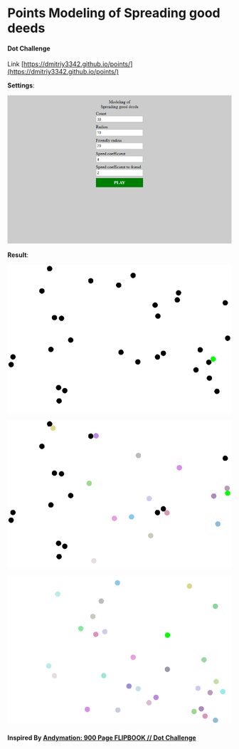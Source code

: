 # Points Modeling of Spreading good deeds

#### Dot Challenge

Link [https://dmitriy3342.github.io/points/](https://dmitriy3342.github.io/points/)

**Settings**:

![](docs/imgs/img1.png "")

**Result**:

![](docs/imgs/img2.png "")

![](docs/imgs/img3.png "")

![](docs/imgs/img4.png "")


#### Inspired By [Andymation: 900 Page FLIPBOOK // Dot Challenge](https://www.youtube.com/watch?v=hCPdPc553yE)